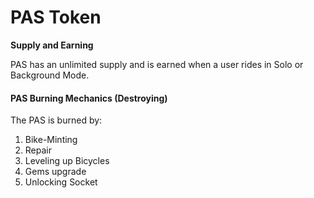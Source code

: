 # PAS Token



**Supply and Earning**

PAS has an unlimited supply and is earned when a user rides in Solo or Background Mode.



#### PAS Burning Mechanics (Destroying)

The PAS is burned by:

1. Bike-Minting
2. Repair
3. Leveling up Bicycles
4. Gems upgrade
5. Unlocking Socket
